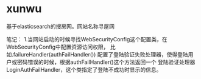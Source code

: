 # xunwu
基于elasticsearch的搜房网。网站名称寻屋网


笔记：
1.当网站启动的时候寻找WebSecurityConfig这个配置类，在WebSecurityConfig中配置资源访问权限，
比如.failureHandler(authFailHandler()) 配置了登陆验证失败处理器，使得登陆用户或密码错误的时候，根据authFailHandler()这个方法返回一个
登陆验证处理器LoginAuthFailHandler，这个类指定了登陆不成功时显示的信息。
